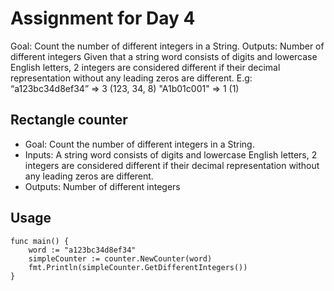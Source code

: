 # Assignment for Day 4

Goal: Count the number of different integers in a String.
Outputs: Number of different integers
Given that a string word consists of digits and lowercase English
letters, 2 integers are considered different if their decimal
representation without any leading zeros are different.
E.g: “a123bc34d8ef34” => 3 (123, 34, 8)
"A1b01c001" => 1 (1)

## Rectangle counter
- Goal: Count the number of different integers in a String.
- Inputs: A string word consists of digits and lowercase English
  letters, 2 integers are considered different if their decimal
  representation without any leading zeros are different.
- Outputs: Number of different integers

## Usage
```console
func main() {
    word := "a123bc34d8ef34"
    simpleCounter := counter.NewCounter(word)
    fmt.Println(simpleCounter.GetDifferentIntegers())
}
```
